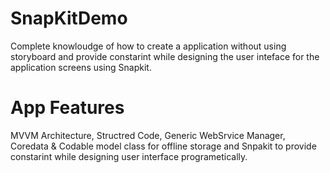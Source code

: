 # SnapKitDemo

Complete knowloudge of how to create a application without using storyboard and provide constarint while designing the user inteface for the application screens using Snapkit.

# App Features

MVVM Architecture, Structred Code, Generic WebSrvice Manager, Coredata & Codable model class for offline storage and Snpakit to provide constarint while designing user interface programetically.



